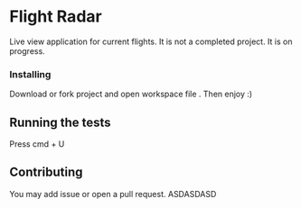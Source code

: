# Flight Radar

Live view application for current flights. It is not a completed project. It is on progress. 

### Installing

Download or fork project and open workspace file . Then enjoy :)

## Running the tests

Press cmd + U


## Contributing

You may add issue or open a pull request.  ASDASDASD
